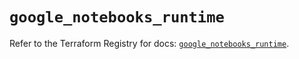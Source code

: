 # `google_notebooks_runtime`

Refer to the Terraform Registry for docs: [`google_notebooks_runtime`](https://registry.terraform.io/providers/hashicorp/google-beta/6.41.0/docs/resources/google_notebooks_runtime).
